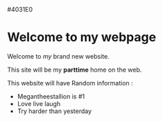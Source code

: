 <html> 
  
  <head> 
    #4031E0
    <meta charset="UTF-8"> 
    <meta name="description" content="This is my first website using HTML">
  </head>
  <body>
    <h1>Welcome to my webpage</h1>
    <p>Welcome to <em>my</em> brand new website.</p>
    <p>This site will be my <strong>parttime</strong> home on the web.</p> 
    <p>This website will have Random information :
    </p>
    <ul>
      <li>Megantheestallion is #1 </li> 
      <li>Love live laugh </li> 
      <li>Try harder than yesterday </li>
    </ul> 
